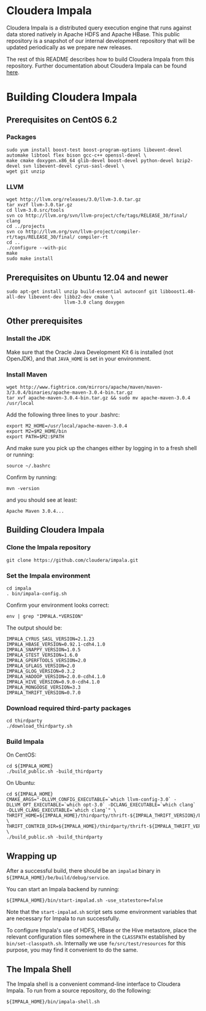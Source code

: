 # Cloudera Impala

Cloudera Impala is a distributed query execution engine that runs against data stored natively in Apache HDFS and Apache HBase. This public repository is a snapshot of our internal development repository that will be updated periodically as we prepare new releases. 

The rest of this README describes how to build Cloudera Impala from this repository. Further documentation about Cloudera Impala can be found [here](https://ccp.cloudera.com/display/IMPALA10BETADOC/Cloudera+Impala+1.0+Beta+Documentation). 

# Building Cloudera Impala

## Prerequisites on CentOS 6.2

### Packages

    sudo yum install boost-test boost-program-options libevent-devel automake libtool flex bison gcc-c++ openssl-devel \
    make cmake doxygen.x86_64 glib-devel boost-devel python-devel bzip2-devel svn libevent-devel cyrus-sasl-devel \
    wget git unzip

### LLVM

    wget http://llvm.org/releases/3.0/llvm-3.0.tar.gz
    tar xvzf llvm-3.0.tar.gz
    cd llvm-3.0.src/tools
    svn co http://llvm.org/svn/llvm-project/cfe/tags/RELEASE_30/final/ clang
    cd ../projects
    svn co http://llvm.org/svn/llvm-project/compiler-rt/tags/RELEASE_30/final/ compiler-rt
    cd ..
    ./configure --with-pic
    make
    sudo make install

## Prerequisites on Ubuntu 12.04 and newer

    sudo apt-get install unzip build-essential autoconf git libboost1.48-all-dev libevent-dev libbz2-dev cmake \
                         llvm-3.0 clang doxygen

## Other prerequisites

### Install the JDK

Make sure that the Oracle Java Development Kit 6 is installed (not OpenJDK), and that `JAVA_HOME` is set in your environment.

### Install Maven

    wget http://www.fightrice.com/mirrors/apache/maven/maven-3/3.0.4/binaries/apache-maven-3.0.4-bin.tar.gz
    tar xvf apache-maven-3.0.4-bin.tar.gz && sudo mv apache-maven-3.0.4 /usr/local
   
Add the following three lines to your .bashrc:

    export M2_HOME=/usr/local/apache-maven-3.0.4
    export M2=$M2_HOME/bin  
    export PATH=$M2:$PATH 

And make sure you pick up the changes either by logging in to a fresh shell or running:

    source ~/.bashrc

Confirm by running:

    mvn -version

and you should see at least:

    Apache Maven 3.0.4...

## Building Cloudera Impala

### Clone the Impala repository

    git clone https://github.com/cloudera/impala.git

### Set the Impala environment
  
    cd impala
    . bin/impala-config.sh

Confirm your environment looks correct:

    env | grep "IMPALA.*VERSION"

The output should be:

    IMPALA_CYRUS_SASL_VERSION=2.1.23
    IMPALA_HBASE_VERSION=0.92.1-cdh4.1.0
    IMPALA_SNAPPY_VERSION=1.0.5
    IMPALA_GTEST_VERSION=1.6.0
    IMPALA_GPERFTOOLS_VERSION=2.0
    IMPALA_GFLAGS_VERSION=2.0
    IMPALA_GLOG_VERSION=0.3.2
    IMPALA_HADOOP_VERSION=2.0.0-cdh4.1.0
    IMPALA_HIVE_VERSION=0.9.0-cdh4.1.0
    IMPALA_MONGOOSE_VERSION=3.3
    IMPALA_THRIFT_VERSION=0.7.0

### Download required third-party packages

    cd thirdparty
    ./download_thirdparty.sh

### Build Impala

On CentOS:

    cd ${IMPALA_HOME}
    ./build_public.sh -build_thirdparty

On Ubuntu:

    cd ${IMPALA_HOME}
    CMAKE_ARGS="-DLLVM_CONFIG_EXECUTABLE=`which llvm-config-3.0` -DLLVM_OPT_EXECUTABLE=`which opt-3.0` -DCLANG_EXECUTABLE=`which clang` -DLLVM_CLANG_EXECUTABLE=`which clang`" \
    THRIFT_HOME=${IMPALA_HOME}/thirdparty/thrift-${IMPALA_THRIFT_VERSION}/build \
    THRIFT_CONTRIB_DIR=${IMPALA_HOME}/thirdparty/thrift-${IMPALA_THRIFT_VERSION}/build \
    ./build_public.sh -build_thirdparty

## Wrapping up

After a successful build, there should be an `impalad` binary in `${IMPALA_HOME}/be/build/debug/service`.

You can start an Impala backend by running:

    ${IMPALA_HOME}/bin/start-impalad.sh -use_statestore=false

Note that the `start-impalad.sh` script sets some environment variables that are necessary for Impala to run successfully.

To configure Impala's use of HDFS, HBase or the Hive metastore, place the relevant configuration files somewhere in the `CLASSPATH` established by `bin/set-classpath.sh`. Internally we use `fe/src/test/resources` for this purpose, you may find it convenient to do the same.

## The Impala Shell

The Impala shell is a convenient command-line interface to Cloudera Impala. To run from a source repository, do the following:

    ${IMPALA_HOME}/bin/impala-shell.sh

